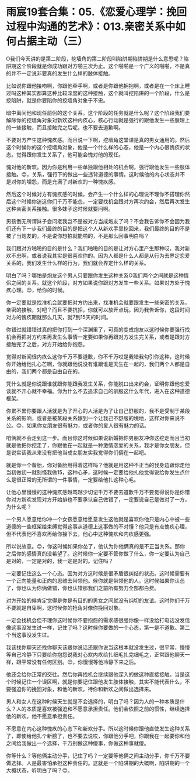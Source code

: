 # 雨宸19套合集：05.《恋爱心理学：挽回过程中沟通的艺术》：013.亲密关系中如何占据主动（三）

O我们今天讲的是第二阶段，挖墙角的第二阶段叫陷阱期陷阱期是什么意思呢？陷阱期这个阶段就是你成功跟对方啪三次为止。这个啪啪是一个广义的啪啪，不是真的并不一定说非要真的发生什么样的肢体接触。

比如说你跟他接吻啊，你跟他牵手啊，或者是你跟他拥抱啊，或者是在一个床上睡过吗这种其实都算这种比较深度的这种接触，这个就叫挖陷阱的一个阶段，什么是挖陷阱，就是你要陷你的挖墙角对象于不忠。

暗中离间他和现任前侣的这个关系。这个阶段的任务就是什么呢？这个阶段我们要解除你的挖墙角对象对新欢这种内疚心，核心行动就是强行的跟他发生一些肢理上的一些接触，而且接触完之后呢，也不要去道歉啊。

不要对方产生这种愧疚感。而且说一下啊，挖墙角这堂课是真的男女通用的。然后这个时候你的这个挖墙角对象，他是一个什么样的心态，他是一个内心很愧疚的状态。觉得跟你发生关系了，他可能会愧对他的现任。

愧对他的新欢。因为你是利用一些单独跟他相处的机会啊，强行跟他发生一些肢体接触。😊，关系，强行下的做出一些违背道德的事情。这时候他的内心状态并不是对你的埋怨，而是充满了对新欢的一种愧疚感。

然后这个时候对方有愧疚感的时候，会产生一个什么样的心理说不理你不搭理你然后这个时候你迷这你们千万不能怂，一定要找机会跟对方再次约会，然后再次发生这种亲密关系接触。很多妹子这时候就要问啊。

男孩倒无所谓妹子会问老我岂不是被对方当成炮友了吗？不会我告诉你不会因为我们还有下一步我们最终的目的是把这个人从新欢手里挖回来，我们最终的目的不是被了当炮友的，不是说你想拍就能啪的，不是那么回事明白吗？

我们跟对方啪啪的目的是什么？我们啪啪的目的是让对方心里产生那种哎，我对新欢不忠啊，或者说我其实是很喜欢你的。因为人都是什么人都是从行为去界定恋爱关系的，我们发生什么样的行为，我们就会界定什么样的关系。

明白了吗？哪怕是炮友这个男人只要跟你发生这种关系O我们两个之间就是这种情侣之间的关系。就这个阶段，对方如果说你跟对方发生一些关系。如果对方处于愧疚心理。😊，给你的时候。

你一定要就是找准机会就要把对方约出来，找准机会就要跟发生一些亲密的关系，亲密的接触，对吧？而且不要抗拒，你就可以放开点玩。因为我告诉你，这段时间对方的愧疚期就那么几天，就7到15天的时间。

你错过就错错过真的把你打到一个深渊里了，可真的变成炮友以这时候你要强行找机会再把对方约来再发生么事情一定要如果你再跟对方发生完关系，或者是跟对方接触完了之后，对方开始给你抱怨。

觉得对新闻很内疚么这你千万不要道歉，你不千万哎是我错我勾引你这种，这时候你开始给他扎心芒啊，你就跟他说没有谁跟谁是天生在一起的，我们两个人都是自由的，我们两个都是自由自在的。

凭什么就是你说跟谁就跟你能跟我发生关系，你能脱口出来约会，证明你跟他恋爱谈就不开心就不幸福。你为什么不去追求自己的驯服这什么年代，进入在这种道德框架。

你累不累你要跟人活就是为了开心的人活是为了让自己舒服的，我不是受制于某段关系的影响，或者是被某段关系嫁到一个让我己不舒服的境地，这样对你来说不公。😊，如果你女朋友很有魅力，或者你的爱人很有魅力的话。

咱俩就不会走到这一步。而且你这时候如果说新婚把你男朋友冲你这挖走而且当初就是他把你挖走了，你跟他在一起就是一种激情恋爱的关系，我才是你女朋友。但是说实话我从来没有把他当成女朋友实我觉得你们俩在一起吧。

就是你一个备胎，你对备胎用得着这样吗？他就是用这种不正当的我身边跟你走他当初做初一就别怪我做15，这种心矛，这时候一定要给他扎他觉得说给你发生点什么是很正常的无所谓的一件事情，一定要给他扎这种心毛。

让他心里慢慢的这种愧疚感越骂越少切记千万不要去道歉千万不要觉得说你是你错你对方新欢发现对方开始排也不要承认自己做错了，一定要说自己是做对了一方，为什么呢？

一个男人愿意给你冲一个女孩愿意给愿意发生这他就是喜欢你他只是内心中被一些道德的一些框架给束缚觉得这事从道德上这事做的不对懂？他只是有点愧疚心理，但不代表他不喜欢再给你接下去，他心中这种愧疚和内疚感更强。

所以说故意。😊，你这时候如果你怂了，他认为你他俩真的是不正当关系。那你之后你的感情真的没希望了。这时候你一定要不管你做了什么，你一定要认为自己是对的，一定是对的，我一定是对的。记住吗？

一定要记住这么一个心态。因为对方这时候是很矛盾很纠结的状态。这时候需要有一个正向能量和正向的思维去带领他。候你就是带领他的人。这时候如果你认怂了，你也认为你俩做错，你也认错那我们之前所有努力全部都白费。

对方开始的候肯定觉得是你是有目的的男女之间就没有纯切的友谊。这时你们千万不要就是自卑啊，这时候你的抢角对像你挽回对象。

一定会找机会但不理你这时候你不要抱怨的需求感很强你像一样没给打电话没发信像这事没发生过一样，记住了吗？这时候你要做的一个心态，第一是不道歉。第二个当这事没发生过。

我该找你聊天还找你聊天该跟你说话还跟你说当这根本就没发生过，很平常，慢慢等自己冷静下只要给你抱怨说我对心欢内疚给扎细毛扎完细毛之，正常跟他聊天一样，跟平常没有任何区别。😊，你慢慢等他冷静下来之后。

他还会给你正常的交往。然后你再找机会继续跟他深入的做这种直接接触。当是这个时候记住一个误区啊，就是你要记住跟他发生肢体接触，其实不能代表什么，不要强迫你的挽回对象，和他的新欢，待你和新欢之间做出选择来。

男人和女人在这种时候天生就是不会选择的，明白了吗？因为人的一种本质是什么？人的本质是喜欢被强迫和不愿意承担责任。他们会依照之前的惯性，继续选择他的新欢，他不愿意承担责任。

不愿意在内心这种愧疚的心态下和新欢分手。所以这时候你跟他直使发生这种关系了，即使给他扎个新膀了，也不要去说哎，你跟他分手吧，你跟我在一起要你和他之间给我做出一个选择，千万别做这种傻事，你做这种事就傻。

你等什么？等他俩主动分手，记住了吗？一定要等他俩之间主动分手，你千万不要做选择。人是最害怕承担这种责任的。这就是一个陷阱期的大概啊，陷阱期的一个大概状态，听明白了吗？😊。

